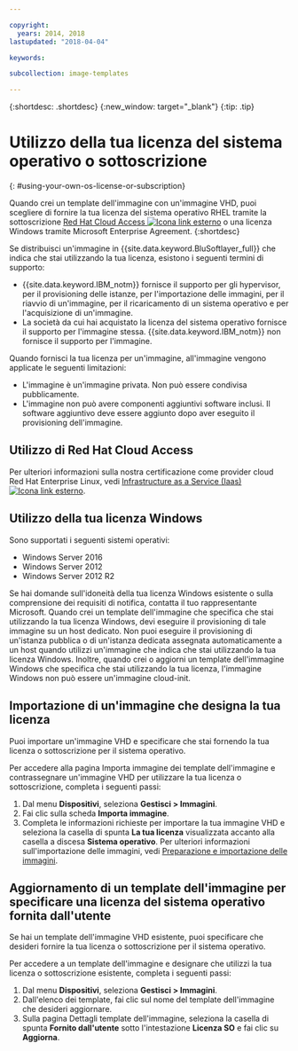 ```yaml
---

copyright:
  years: 2014, 2018
lastupdated: "2018-04-04"

keywords:

subcollection: image-templates

---
```


{:shortdesc: .shortdesc}
{:new_window: target="_blank"}
{:tip: .tip}


# Utilizzo della tua licenza del sistema operativo o sottoscrizione
{: #using-your-own-os-license-or-subscription}

Quando crei un template dell'immagine con un'immagine VHD, puoi scegliere di fornire la tua licenza del sistema operativo RHEL tramite la sottoscrizione [Red Hat Cloud Access ![Icona link esterno](../../icons/launch-glyph.svg "Icona link esterno")](https://www.redhat.com/en/technologies/cloud-computing/cloud-access) o una licenza Windows tramite Microsoft Enterprise Agreement.
{:shortdesc}

Se distribuisci un'immagine in {{site.data.keyword.BluSoftlayer_full}} che indica che stai utilizzando la tua licenza, esistono i seguenti termini di supporto:
* {{site.data.keyword.IBM_notm}} fornisce il supporto per gli hypervisor, per il provisioning delle istanze, per l'importazione delle immagini, per il riavvio di un'immagine, per il ricaricamento di un sistema operativo e per l'acquisizione di un'immagine.
* La società da cui hai acquistato la licenza del sistema operativo fornisce il supporto per l'immagine stessa. {{site.data.keyword.IBM_notm}} non fornisce il supporto per l'immagine.

Quando fornisci la tua licenza per un'immagine, all'immagine vengono applicate le seguenti limitazioni:
* L'immagine è un'immagine privata. Non può essere condivisa pubblicamente.
* L'immagine non può avere componenti aggiuntivi software inclusi. Il software aggiuntivo deve essere aggiunto dopo aver eseguito il provisioning dell'immagine.

## Utilizzo di Red Hat Cloud Access
Per ulteriori informazioni sulla nostra certificazione come provider cloud Red Hat Enterprise Linux, vedi [Infrastructure as a Service (Iaas) ![Icona link esterno](../../icons/launch-glyph.svg "Icona link esterno")](https://access.redhat.com/ecosystem/cloud-provider/2262101).

## Utilizzo della tua licenza Windows
Sono supportati i seguenti sistemi operativi:
* Windows Server 2016
* Windows Server 2012
* Windows Server 2012 R2

Se hai domande sull'idoneità della tua licenza Windows esistente o sulla comprensione dei requisiti di notifica, contatta il tuo rappresentante Microsoft. Quando crei un template dell'immagine che specifica che stai utilizzando la tua licenza Windows, devi eseguire il provisioning di tale immagine su un host dedicato. Non puoi eseguire il provisioning di un'istanza pubblica o di un'istanza dedicata assegnata automaticamente a un host quando utilizzi un'immagine che indica che stai utilizzando la tua licenza Windows. Inoltre, quando crei o aggiorni un template dell'immagine Windows che specifica che stai utilizzando la tua licenza, l'immagine Windows non può essere un'immagine cloud-init.

## Importazione di un'immagine che designa la tua licenza

Puoi importare un'immagine VHD e specificare che stai fornendo la tua licenza o sottoscrizione per il sistema operativo.

Per accedere alla pagina Importa immagine dei template dell'immagine e contrassegnare un'immagine VHD per utilizzare la tua licenza o sottoscrizione, completa i seguenti passi:
1. Dal menu **Dispositivi**, seleziona **Gestisci > Immagini**.
2. Fai clic sulla scheda **Importa immagine**.
3. Completa le informazioni richieste per importare la tua immagine VHD e seleziona la casella di spunta **La tua licenza** visualizzata accanto
alla casella a discesa **Sistema operativo**. Per ulteriori informazioni sull'importazione delle immagini, vedi [Preparazione e importazione delle immagini](/docs/infrastructure/image-templates?topic=image-templates-preparing-and-importing-images).

## Aggiornamento di un template dell'immagine per specificare una licenza del sistema operativo fornita dall'utente

Se hai un template dell'immagine VHD esistente, puoi specificare che desideri fornire la tua licenza o sottoscrizione per il sistema operativo.

Per accedere a un template dell'immagine e designare che utilizzi la tua licenza o sottoscrizione esistente, completa i seguenti passi:
1. Dal menu **Dispositivi**, seleziona **Gestisci > Immagini**.
2. Dall'elenco dei template, fai clic sul nome del template dell'immagine che desideri aggiornare.
3. Sulla pagina Dettagli template dell'immagine, seleziona la casella di spunta **Fornito dall'utente** sotto l'intestazione **Licenza SO** e fai clic su **Aggiorna**.
